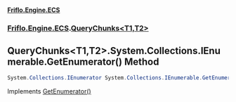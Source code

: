 #### [Friflo.Engine.ECS](index.md#'index')
### [Friflo.Engine.ECS](Friflo.Engine.ECS.md#'Friflo.Engine.ECS').[QueryChunks&lt;T1,T2&gt;](QueryChunks_T1,T2_.md#'Friflo.Engine.ECS.QueryChunks<T1,T2>')

## QueryChunks<T1,T2>.System.Collections.IEnumerable.GetEnumerator() Method

```csharp
System.Collections.IEnumerator System.Collections.IEnumerable.GetEnumerator();
```

Implements [GetEnumerator()](https://docs.microsoft.com/en-us/dotnet/api/System.Collections.IEnumerable.GetEnumerator#'System.Collections.IEnumerable.GetEnumerator')